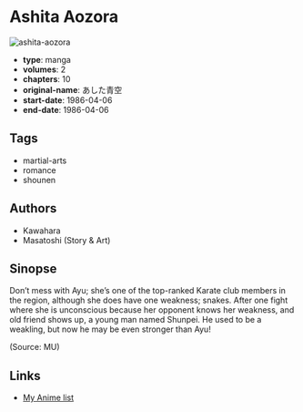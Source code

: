 # Ashita Aozora

![ashita-aozora](https://cdn.myanimelist.net/images/manga/1/163297.jpg)

-   **type**: manga
-   **volumes**: 2
-   **chapters**: 10
-   **original-name**: あした青空
-   **start-date**: 1986-04-06
-   **end-date**: 1986-04-06

## Tags

-   martial-arts
-   romance
-   shounen

## Authors

-   Kawahara
-   Masatoshi (Story & Art)

## Sinopse

Don’t mess with Ayu; she’s one of the top-ranked Karate club members in the region, although she does have one weakness; snakes. After one fight where she is unconscious because her opponent knows her weakness, and old friend shows up, a young man named Shunpei. He used to be a weakling, but now he may be even stronger than Ayu!

(Source: MU)

## Links

-   [My Anime list](https://myanimelist.net/manga/92736/Ashita_Aozora)

